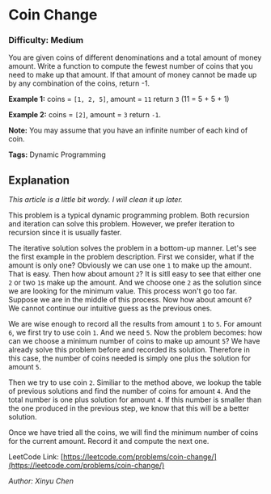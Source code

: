 # Coin Change
### Difficulty: Medium

You are given coins of different denominations and a total amount of money amount. Write a function to compute the fewest number of coins that you need to make up that amount. If that amount of money cannot be made up by any combination of the coins, return -1.

**Example 1:**
coins = `[1, 2, 5]`, amount = `11`
return `3` (11 = 5 + 5 + 1)

**Example 2:**
coins = `[2]`, amount = `3`
return `-1`.

**Note:**
You may assume that you have an infinite number of each kind of coin.

**Tags:** Dynamic Programming

## Explanation

*This article is a little bit wordy. I will clean it up later.*

This problem is a typical dynamic programming problem. Both recursion and iteration can solve this problem. However, we prefer iteration to recursion since it is usually faster.

The iterative solution solves the problem in a bottom-up manner. Let's see the first example in the problem description. First we consider, what if the amount is only one? Obviously we can use one `1` to make up the amount. That is easy. Then how about amount `2`? It is sitll easy to see that either one `2` or two `1`s make up the amount. And we choose one `2` as the solution since we are looking for the minimum value. This process won't go too far. Suppose we are in the middle of this process. Now how about amount `6`? We cannot continue our intuitive guess as the previous ones.

We are wise enough to record all the results from amount `1` to `5`. For amount `6`, we first try to use coin `1`. And we need `5`. Now the problem becomes: how can we choose a minimum number of coins to make up amount `5`? We have already solve this problem before and recorded its solution. Therefore in this case, the number of coins needed is simply one plus the solution for amount `5`.

Then we try to use coin `2`. Similiar to the method above, we lookup the table of previous solutions and find the number of coins for amount `4`. And the total number is one plus solution for amount `4`. If this number is smaller than the one produced in the previous step, we know that this will be a better solution.

Once we have tried all the coins, we will find the minimum number of coins for the current amount. Record it and compute the next one.

LeetCode Link: [https://leetcode.com/problems/coin-change/](https://leetcode.com/problems/coin-change/)

*Author: Xinyu Chen*
